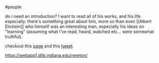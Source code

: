 #people 

do i need an introduction? I want to read all of his works, and his life especially. there's something great about him, more so than even [[Albert Einstein]] who himself was an interesting man, especially his ideas on "learning" (assuming what I've read, heard, watched etc... were somewhat truthful).

checkout this [page](https://vukutu.com/blog/2009/09/nicolas-fatio-de-duillier/) and this [tweet](https://twitter.com/PeterVeep/status/1003769105026109440).

https://webapp1.dlib.indiana.edu/newton/